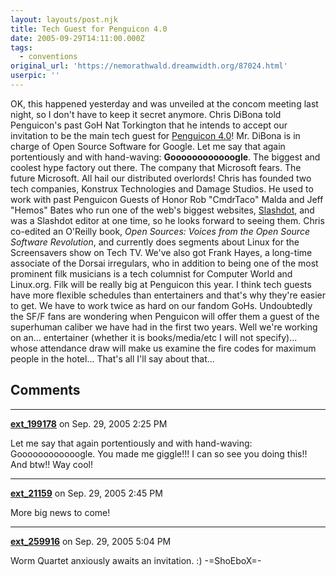 ```yaml
---
layout: layouts/post.njk
title: Tech Guest for Penguicon 4.0
date: 2005-09-29T14:11:00.000Z
tags:
  - conventions
original_url: 'https://nemorathwald.dreamwidth.org/87024.html'
userpic: ''
---
```

OK, this happened yesterday and was unveiled at the concom meeting last night, so I don't have to keep it secret anymore. Chris DiBona told Penguicon's past GoH Nat Torkington that he intends to accept our invitation to be the main tech guest for [Penguicon 4.0](http://www.penguicon.org)! Mr. DiBona is in charge of Open Source Software for Google. Let me say that again portentiously and with hand-waving: **Goooooooooooogle**. The biggest and coolest hype factory out there. The company that Microsoft fears. The future Microsoft. All hail our distributed overlords! Chris has founded two tech companies, Konstrux Technologies and Damage Studios. He used to work with past Penguicon Guests of Honor Rob "CmdrTaco" Malda and Jeff "Hemos" Bates who run one of the web's biggest websites, [Slashdot](http://www.slashdot.org/), and was a Slashdot editor at one time, so he looks forward to seeing them. Chris co-edited an O'Reilly book, _Open Sources: Voices from the Open Source Software Revolution_, and currently does segments about Linux for the Screensavers show on Tech TV. We've also got Frank Hayes, a long-time associate of the Dorsai irregulars, who in addition to being one of the most prominent filk musicians is a tech columnist for Computer World and Linux.org. Filk will be really big at Penguicon this year. I think tech guests have more flexible schedules than entertainers and that's why they're easier to get. We have to work twice as hard on our fandom GoHs. Undoubtedly the SF/F fans are wondering when Penguicon will offer them a guest of the superhuman caliber we have had in the first two years. Well we're working on an... entertainer (whether it is books/media/etc I will not specify)... whose attendance draw will make us examine the fire codes for maximum people in the hotel... That's all I'll say about that...

## Comments

---

**[ext_199178](https://www.dreamwidth.org/users/ext_199178)** on Sep. 29, 2005 2:25 PM

Let me say that again portentiously and with hand-waving: Goooooooooooogle. You made me giggle!!! I can so see you doing this!! And btw!! Way cool!

---

**[ext_21159](https://www.dreamwidth.org/users/ext_21159)** on Sep. 29, 2005 2:45 PM

More big news to come!

---

**[ext_259916](https://www.dreamwidth.org/users/ext_259916)** on Sep. 29, 2005 5:04 PM

Worm Quartet anxiously awaits an invitation. :) -=ShoEboX=-
